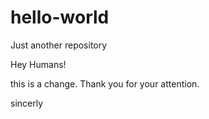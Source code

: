 # hello-world
Just another repository

Hey Humans! 

this is a change. Thank you for your attention.

sincerly
